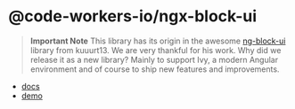 # @code-workers-io/ngx-block-ui

> **Important Note**
> This library has its origin in the awesome [ng-block-ui](https://github.com/kuuurt13/ng-block-ui) library
> from kuuurt13. We are very thankful for his work.
> Why did we release it as a new library? Mainly to support Ivy, a modern Angular environment and of course
> to ship new features and improvements.

- [docs](./libs/ngx-block-ui/README.md)
- [demo](https://code-workers-io.github.io/ngx-block-ui/)
